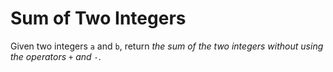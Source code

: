 # Sum of Two Integers

Given two integers `a` and `b`, return _the sum of the two integers without using the operators_ `+` _and_ `-`.

